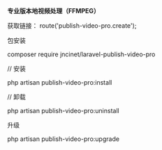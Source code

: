 **专业版本地视频处理（FFMPEG）**

获取链接：
route('publish-video-pro.create');

包安装

composer require jncinet/laravel-publish-video-pro

// 安装

php artisan publish-video-pro:install

// 卸载

php artisan publish-video-pro:uninstall

升级

php artisan publish-video-pro:upgrade